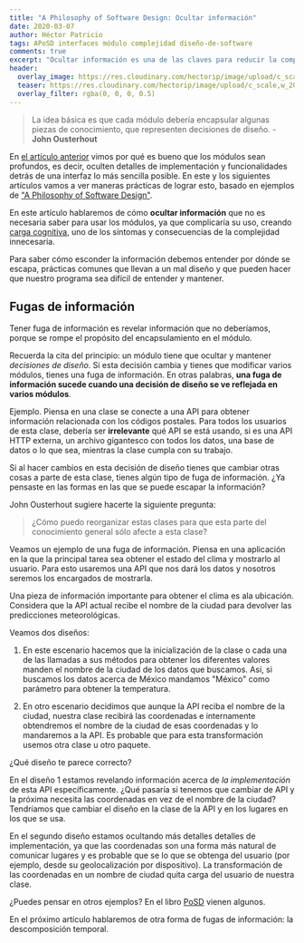 ```yaml
---
title: "A Philosophy of Software Design: Ocultar información"
date: 2020-03-07
author: Héctor Patricio
tags: APoSD interfaces módulo complejidad diseño-de-software
comments: true
excerpt: "Ocultar información es una de las claves para reducir la complejidad, veamos algunas maneras de lograrlo."
header:
  overlay_image: https://res.cloudinary.com/hectorip/image/upload/c_scale,w_1800/v1583357998/IMG_3866_owfbzj.jpg
  teaser: https://res.cloudinary.com/hectorip/image/upload/c_scale,w_200/v1583357998/IMG_3866_owfbzj.jpg
  overlay_filter: rgba(0, 0, 0, 0.5)
---
```


> La idea básica es que cada módulo debería encapsular algunas piezas de conocimiento, que representen decisiones de diseño. - **John Ousterhout**

En [el artículo anterior](https://blog.thedojo.mx/2020/03/02/a-philosophy-of-software-design-los-modulos-deben-ser-profundos.html) vimos por qué es bueno que los módulos sean profundos, es decir, oculten detalles de implementación y funcionalidades detrás de una interfaz lo más sencilla posible. En este y los siguientes artículos vamos a ver maneras prácticas de lograr esto, basado en ejemplos de ["A Philosophy of Software Design"](https://amzn.to/2H92nwA).

En este artículo hablaremos de cómo **ocultar información** que no es necesaria saber para usar los módulos, ya que complicaría su uso, creando [carga cognitiva](https://blog.thedojo.mx/2020/02/26/tres-formas-de-identificar-la-caomplejidad-posd6.html#carga-cognitiva), uno de los síntomas y consecuencias de la complejidad innecesaria.

Para saber cómo esconder la información debemos entender por dónde se escapa, prácticas comunes que llevan a un mal diseño y que pueden hacer que nuestro programa sea difícil de entender y mantener.

## Fugas de información

Tener fuga de información es revelar información que no deberíamos, porque se rompe el propósito del encapsulamiento en el módulo.

Recuerda la cita del principio: un módulo tiene que ocultar y mantener _decisiones de diseño_. Si esta decisión cambia y tienes que modificar varios módulos, tienes una fuga de información. En otras palabras, **una fuga de información sucede cuando una decisión de diseño se ve reflejada en varios módulos**.

Ejemplo. Piensa en una clase se conecte a una API para obtener información relacionada con los códigos postales. Para todos los usuarios de esta clase, debería ser **irrelevante** qué API se está usando, si es una API HTTP externa, un archivo gigantesco con todos los datos, una base de datos o lo que sea, mientras la clase cumpla con su trabajo.

Si al hacer cambios en esta decisión de diseño tienes que cambiar otras cosas a parte de esta clase, tienes algún tipo de fuga de información. ¿Ya pensaste en las formas en las que se puede escapar la información?

John Ousterhout sugiere hacerte la siguiente pregunta:

> ¿Cómo puedo reorganizar estas clases para que esta parte del conocimiento general sólo afecte a esta clase?

Veamos un ejemplo de una fuga de información. Piensa en una aplicación en la que la principal tarea sea obtener el estado del clima y mostrarlo al usuario. Para esto usaremos una API que nos dará los datos y nosotros seremos los encargados de mostrarla.

Una pieza de información importante para obtener el clima es ala ubicación. Considera que la API actual recibe el nombre de la ciudad para devolver las predicciones meteorológicas.

Veamos dos diseños:

1. En este escenario hacemos que la inicialización de la clase o cada una de las llamadas a sus métodos para obtener los diferentes valores manden el nombre de la ciudad de los datos que buscamos. Así, si buscamos los datos acerca de México mandamos "México" como parámetro para obtener la temperatura.

2. En otro escenario decidimos que aunque la API reciba el nombre de la ciudad, nuestra clase recibirá las coordenadas e internamente obtendremos el nombre de la ciudad de esas coordenadas y lo mandaremos a la API. Es probable que para esta transformación usemos otra clase u otro paquete.

¿Qué diseño te parece correcto?

En el diseño 1 estamos revelando información acerca de  _la implementación_ de esta API específicamente. ¿Qué pasaría si tenemos que cambiar de API y la próxima necesita las coordenadas en vez de el nombre de la ciudad? Tendríamos que cambiar el diseño en la clase de la API y en los lugares en los que se usa.

En el segundo diseño estamos ocultando más detalles detalles de implementación, ya que las coordenadas son una forma más natural de comunicar lugares y es probable que se lo que se obtenga del usuario (por ejemplo, desde su geolocalización por dispositivo). La transformación de las coordenadas en un nombre de ciudad quita carga del usuario de nuestra clase.

¿Puedes pensar en otros ejemplos? En el libro [PoSD](https://amzn.to/2H92nwA) vienen algunos.

En el próximo artículo hablaremos de otra forma de fugas de información: la descomposición temporal.
